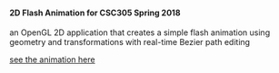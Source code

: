#### 2D Flash Animation for CSC305 Spring 2018

an OpenGL 2D application that creates a simple flash animation using geometry and transformations with real-time Bezier path editing 

[see the animation here](./motoflash720.mov)
